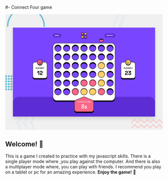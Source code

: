 #- Connect Four game

![Design preview for the Connect Four game coding challenge](./preview.jpg)

## Welcome! 👋
This is a game I created to practice with my javascript skills. There is a single player mode where ,you play against the computer. And there is also a multiplayer mode where, you can play with friends. I recommend you play on a tablet or pc for an amazing experience. 
**Enjoy the game!** 🚀
